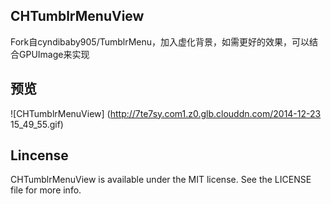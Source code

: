 ## CHTumblrMenuView ##

Fork自cyndibaby905/TumblrMenu，加入虚化背景，如需更好的效果，可以结合GPUImage来实现

## 预览 ##

![CHTumblrMenuView] (http://7te7sy.com1.z0.glb.clouddn.com/2014-12-23 15_49_55.gif)

## Lincense ##

CHTumblrMenuView is available under the MIT license. See the LICENSE file for more info.
